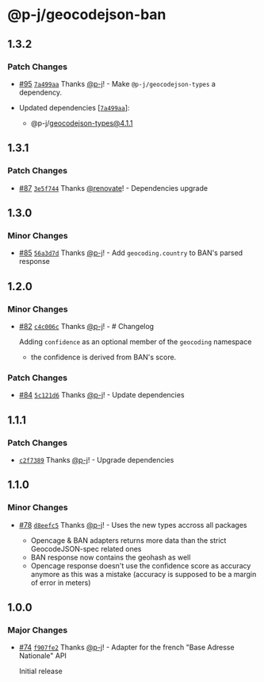 # @p-j/geocodejson-ban

## 1.3.2

### Patch Changes

- [#95](https://github.com/p-j/geocodejson/pull/95) [`7a499aa`](https://github.com/p-j/geocodejson/commit/7a499aa00a3559a0db28ab056f8de9e0351497e9) Thanks [@p-j](https://github.com/p-j)! - Make `@p-j/geocodejson-types` a dependency.

- Updated dependencies [[`7a499aa`](https://github.com/p-j/geocodejson/commit/7a499aa00a3559a0db28ab056f8de9e0351497e9)]:
  - @p-j/geocodejson-types@4.1.1

## 1.3.1

### Patch Changes

- [#87](https://github.com/p-j/geocodejson/pull/87) [`3e5f744`](https://github.com/p-j/geocodejson/commit/3e5f7442c978a4ca643b439f225c6bc48107318b) Thanks [@renovate](https://github.com/apps/renovate)! - Dependencies upgrade

## 1.3.0

### Minor Changes

- [#85](https://github.com/p-j/geocodejson/pull/85) [`56a3d7d`](https://github.com/p-j/geocodejson/commit/56a3d7d3fbe1735c3f6946fc474f267125aa98bd) Thanks [@p-j](https://github.com/p-j)! - Add `geocoding.country` to BAN's parsed response

## 1.2.0

### Minor Changes

- [#82](https://github.com/p-j/geocodejson/pull/82) [`c4c006c`](https://github.com/p-j/geocodejson/commit/c4c006c5d7012406557d21c51be46bab7bfbb039) Thanks [@p-j](https://github.com/p-j)! - # Changelog

  Adding `confidence` as an optional member of the `geocoding` namespace

  - the confidence is derived from BAN's score.

### Patch Changes

- [#84](https://github.com/p-j/geocodejson/pull/84) [`5c121d6`](https://github.com/p-j/geocodejson/commit/5c121d67d76e885b4bb16200a8a6b633c0c3af22) Thanks [@p-j](https://github.com/p-j)! - Update dependencies

## 1.1.1

### Patch Changes

- [`c2f7389`](https://github.com/p-j/geocodejson/commit/c2f7389c3a199f1e187e23fa1450587181edad1a) Thanks [@p-j](https://github.com/p-j)! - Upgrade dependencies

## 1.1.0

### Minor Changes

- [#78](https://github.com/p-j/geocodejson/pull/78) [`d8eefc5`](https://github.com/p-j/geocodejson/commit/d8eefc5ec3d03ee6ea0f7b94daf7c28abc2e2813) Thanks [@p-j](https://github.com/p-j)! - Uses the new types accross all packages

  - Opencage & BAN adapters returns more data than the strict GeocodeJSON-spec related ones
  - BAN response now contains the geohash as well
  - Opencage response doesn't use the confidence score as accuracy anymore as this was a mistake (accuracy is supposed to be a margin of error in meters)

## 1.0.0

### Major Changes

- [#74](https://github.com/p-j/geocodejson/pull/74) [`f907fe2`](https://github.com/p-j/geocodejson/commit/f907fe2c097678f9dac744f39a0eac2ecb0b03bd) Thanks [@p-j](https://github.com/p-j)! - Adapter for the french "Base Adresse Nationale" API

  Initial release
